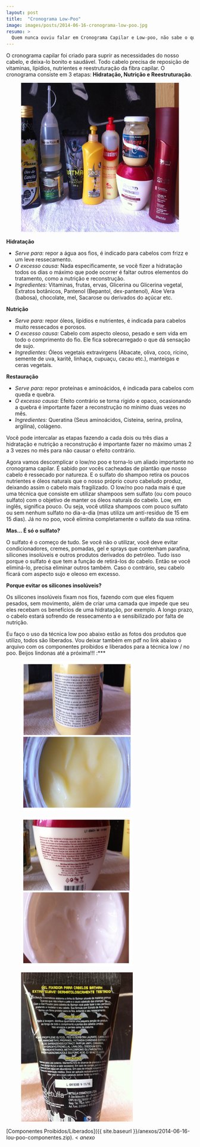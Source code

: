 ```yaml
---
layout: post
title:  "Cronograma Low-Poo"
image: images/posts/2014-06-16-cronograma-low-poo.jpg
resumo: >
  Quem nunca ouviu falar em Cronograma Capilar e Low-poo, não sabe o que é “alimentar” o cabelo direitinho. Antes que fiquem aí achando que é um bichinho de 7 cabeças, vou explicar para vocês o que exatamente é essa rotina que vem fazendo a cabeça de muitas cacheadas. Let’s go!
---
```


O cronograma capilar foi criado para suprir as necessidades do nosso cabelo, e deixa-lo bonito e saudável. Todo cabelo precisa de reposição de vitaminas, lipídios, nutrientes e reestruturação da fibra capilar. O cronograma consiste em 3 etapas: **Hidratação, Nutrição e Reestruturação**.

<figure>
  <img
  	class="image full" 
    src="/images/posts/2014-06-16-low-poo1.jpg"
    alt="Cronograma Low Poo"
    width="700"
    height="400"
  />
</figure>


<div class="tabela">
	<strong>Hidratação</strong>
	<ul>
      <li><i>Serve para:</i> repor a água aos fios, é indicado para cabelos com frizz e um leve ressecamento.</li>
      <li><i>O excesso causa:</i> Nada especificamente, se você fizer a hidratação todos os dias o máximo que pode ocorrer é faltar outros elementos do tratamento, como a nutrição e reconstrução.</li>
      <li><i>Ingredientes:</i> Vitaminas, frutas, ervas, Glicerina ou Glicerina vegetal, Extratos botânicos, Pantenol (Bepantol, dex-pantenol), Aloe Vera (babosa), chocolate, mel, Sacarose ou derivados do açúcar etc.</li>
    </ul>
</div>

<div class="tabela">
	<strong>Nutrição</strong>
	<ul>
      <li><i>Serve para:</i> repor óleos, lipídios e nutrientes, é indicada para cabelos muito ressecados e porosos.</li>
      <li><i>O excesso causa:</i> Cabelo com aspecto oleoso, pesado e sem vida em todo o comprimento do fio. Ele fica sobrecarregado o que dá sensação de sujo.</li>
      <li><i>Ingredientes:</i> Óleos vegetais extravirgens (Abacate, oliva, coco, rícino, semente de uva, karitê, linhaça, cupuaçu, cacau etc.), manteigas e ceras vegetais.</li>
    </ul>
</div>

<div class="tabela">
	<strong>Restauração</strong>
	<ul>
      <li><i>Serve para:</i> repor proteínas e aminoácidos, é indicada para cabelos com queda e quebra.</li>
      <li><i>O excesso causa:</i> Efeito contrário se torna rígido e opaco, ocasionando a quebra é importante fazer a reconstrução no mínimo duas vezes no mês.</li>
      <li><i>Ingredientes:</i> Queratina (Seus aminoácidos, Cisteina, serina, prolina, argilina), colágeno.</li>
    </ul>
</div>

Você pode intercalar as etapas fazendo a cada dois ou três dias a hidratação e nutrição a reconstrução é importante fazer no máximo umas 2 a 3 vezes no mês para não causar o efeito contrário.

Agora vamos descomplicar o low/no poo e torna-lo um aliado importante no cronograma capilar. É sabido por vocês cacheadas de plantão que nosso cabelo é ressecado por natureza. E o sulfato do shampoo retira os poucos nutrientes e óleos naturais que o nosso próprio couro cabeludo produz, deixando assim o cabelo mais fragilizado. O low/no poo nada mais é que uma técnica que consiste em utilizar shampoos sem sulfato (ou com pouco sulfato) com o objetivo de manter os óleos naturais do cabelo. Low, em inglês, significa pouco. Ou seja, você utiliza shampoos com pouco sulfato ou sem nenhum sulfato no dia-a-dia (mas utiliza um antí-resíduo de 15 em 15 dias). Já no no poo, você elimina completamente o sulfato da sua rotina.

**Mas… É só o sulfato?**

O sulfato é o começo de tudo. Se você não o utilizar, você deve evitar condicionadores, cremes, pomadas, gel e sprays que contenham parafina, silicones insolúveis e outros produtos derivados do petróleo. Tudo isso porque o sulfato é que tem a função de retirá-los do cabelo. Então se você eliminá-lo, precisa eliminar outros também. Caso o contrário, seu cabelo ficará com aspecto sujo e oleoso em excesso.

**Porque evitar os silicones insolúveis?**

Os silicones insolúveis fixam nos fios, fazendo com que eles fiquem pesados, sem movimento, além de criar uma camada que impede que seu eles recebam os benefícios de uma hidratação, por exemplo. A longo prazo, o cabelo estará sofrendo de ressecamento a e sensibilizado por falta de nutrição.

Eu faço o uso da técnica low poo abaixo estão as fotos dos produtos que utilizo, todos são liberados. Vou deixar também em pdf no link abaixo o arquivo com os componentes proibidos e liberados para a técnica low / no poo. Beijos lindonas até a próxima!!! :***

<figure>
  <img
  	class="image" 
    src="/images/posts/2014-06-16-low-poo2.jpg"
    alt="Cronograma Low Poo"
    width="300"
    height="400"
  />
</figure>

<figure>
  <img
  	class="image" 
    src="/images/posts/2014-06-16-low-poo3.jpg"
    alt="Cronograma Low Poo"
    width="300"
    height="400"
  />
</figure>

<figure>
  <img
  	class="image" 
    src="/images/posts/2014-06-16-low-poo4.jpg"
    alt="Cronograma Low Poo"
    width="300"
    height="400"
  />
</figure>

[Componentes Proibidos/Liberados]({{ site.baseurl }}/anexos/2014-06-16-lou-poo-componentes.zip). < _anexo_

